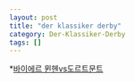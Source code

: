 ```yaml
---
layout: post
title: "der klassiker derby"
category: Der-Klassiker-Derby
tags: []
---
```



*[바이에르 뮌헨vs도르트문트](https://youtu.be/xP2P60h3Tpw)

